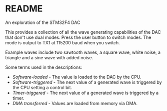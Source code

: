 # README

An exploration of the STM32F4 DAC

This provides a collection of all the wave generating capabilities of
the DAC that don't use dual modes. Press the user button to switch
modes. The mode is output to TX1 at 115200 baud when you switch.

Example waves include two sawtooth waves, a square wave, white noise,
a triangle and a sine wave with added noise.

Some terms used in the descriptions:

- *Software-loaded* - The value is loaded to the DAC by the CPU.
- *Software-triggered* - The next value of a generated wave is 
  triggered by the CPU setting a control bit.
- *Timer-triggered* - The next value of a generated wave is triggered
  by a timer.
- *DMA transferred* - Values are loaded from memory via DMA.

